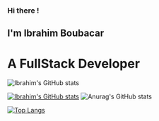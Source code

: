### Hi there !

## I'm Ibrahim Boubacar

# A FullStack Developer


![Ibrahim's GitHub stats](https://github-readme-stats.vercel.app/api?username=ibkhall&show_icons=true&theme=radical)

[![Ibrahim's GitHub stats](https://github-readme-stats.vercel.app/api?username=ibkhall)](https://github.com/ibkhall/github-readme-stats)   ![Anurag's GitHub stats](https://github-readme-stats.vercel.app/api?username=ibkhall&count_private=true)


[![Top Langs](https://github-readme-stats.vercel.app/api/top-langs/?username=ibkhall&layout=compact)](https://github.com/ibkhall/github-readme-stats)
